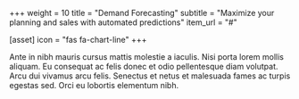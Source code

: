 +++
weight = 10
title = "Demand Forecasting"
subtitle = "Maximize your planning and sales with automated predictions"
item_url = "#"

[asset]
    icon = "fas fa-chart-line"
+++

Ante in nibh mauris cursus mattis molestie a iaculis. Nisi porta lorem mollis aliquam. Eu consequat ac felis donec et odio pellentesque diam volutpat. Arcu dui vivamus arcu felis. Senectus et netus et malesuada fames ac turpis egestas sed. Orci eu lobortis elementum nibh.
